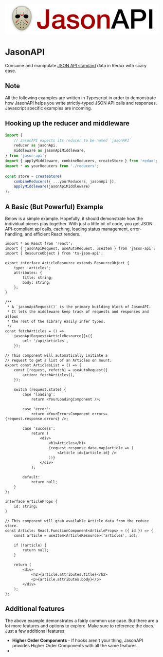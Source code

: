 ![Logo](./docs/imgs/header.png)

# JasonAPI

Consume and manipulate [JSON API standard](http://jsonapi.org/)
data in Redux with scary ease.

## Note

All the following examples are written in Typescript in order to demonstrate
how JasonAPI helps you write strictly-typed JSON API calls and responses.
Javascript specific examples are incoming.

## Hooking up the reducer and middleware

```ts
import {
    // JasonAPI expects its reducer to be named `jasonAPI`
    reducer as jasonApi,
    middleware as jasonApiMiddleware,
} from 'jason-api';
import { applyMiddleware, combineReducers, createStore } from 'redux';
import * as yourReducers from './reducers';

const store = createStore(
    combineReducers({ ...yourReducers, jasonApi }),
    applyMiddleware(jasonApiMiddleware)
);
```

## A Basic (But Powerful) Example

Below is a simple example. Hopefully, it should demonstrate how the individual
pieces play together. With just a little bit of code, you get JSON API-compliant
api calls, caching, loading status management, error-handling, and efficient
React renders.

```tsx
import * as React from 'react';
import { jasonApiRequest, useAutoRequest, useItem } from 'jason-api';
import { ResourceObject } from 'ts-json-api';

export interface ArticleResource extends ResourceObject {
    type: 'articles';
    attributes: {
        title: string;
        body: string;
    };
}

/**
 * A `jasonApiRequest()` is the primary building block of JasonAPI.
 * It lets the middleware keep track of requests and responses and allows
 * the rest of the library easily infer types.
 */
const fetchArticles = () =>
    jasonApiRequest<ArticleResource[]>({
        url: '/api/articles',
    });

// This component will automatically initiate a
// request to get a list of an Articles on mount.
export const ArticlesList = () => {
    const [request, refetch] = useAutoRequest({
        action: fetchArticles(),
    });

    switch (request.state) {
        case 'loading':
            return <YourLoadingComponent />;

        case 'error':
            return <YourErrorsComponent errors={request.response.errors} />;

        case 'success':
            return (
                <div>
                    <h1>Articles</h1>
                    {request.response.data.map(article => (
                        <Article id={article.id} />
                    ))}
                </div>
            );

        default:
            return null;
    }
};

interface ArticleProps {
    id: string;
}

// This component will grab available Article data from the reduce store.
const Article: React.FunctionComponent<ArticleProps> = ({ id }) => {
    const article = useItem<ArticleResource>('articles', id);

    if (!article) {
        return null;
    }

    return (
        <div>
            <h2>{article.attributes.title}</h2>
            <p>{article.attributes.body}</p>
        </div>
    );
};
```

## Additional features

The above example demonstrates a fairly common use case. But there are
a lot more features and options to explore. Make sure to reference the docs.
Just a few additional features:

- **Higher Order Components** - If hooks aren't your thing, JasonAPI provides
  Higher Order Components with all the same features.
-
